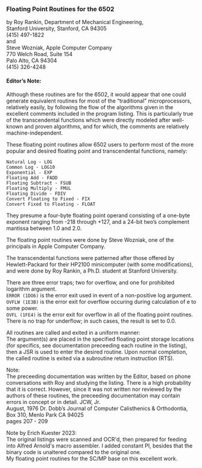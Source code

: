 ### Floating Point Routines for the 6502

by Roy Rankin, Department of Mechanical Engineering,</br>
Stanford University, Stanford, CA 94305</br>
(415) 497-1822</br>
and</br>
Steve Wozniak, Apple Computer Company</br>
770 Welch Road, Suite 154</br>
Palo Alto, CA 94304</br>
(415) 326-4248</br>

#### Editor’s Note:

Although these routines are for the 6502, it would appear that one could generate equivalent routines for most of the “traditional” microprocessors, relatively easily, by following the flow of the algorithms given in the excellent comments included in the program listing. This is particularly true of the transcendental functions which were directly modeled after well-known and proven algorithms, and for which, the comments are relatively machine-independent.

These floating point routines allow 6502 users to perform most of the more popular and desired floating point and transcendental functions, namely:
```
Natural Log - LOG
Common Log - LOG10
Exponential - EXP
Floating Add - FADD
Floating Subtract - FSUB
Floating Multiply - FMUL
Floating Divide - FDIV
Convert Floating to Fixed - FIX
Convert Fixed to Floating - FLOAT
```
They presume a four-byte floating point operand consisting of a one-byte exponent ranging from -218 through +127, and a 24-bit two’s complement mantissa between 1.0 and 2.0.

The floating point routines were done by Steve Wozniak, one of the principals in Apple Computer Company.

The transcendental functions were patterned after those offered by Hewlett-Packard for their HP2100 minicomputer (with some modifications), and were done by Roy Rankin, a Ph.D. student at Stanford University.

There are three error traps; two for overflow, and one for prohibited logarithm argument.</br>
`ERROR (1DO6)` is the error exit used in event of a non-positive log argument.</br>
`OVFLW (1E3B)` is the error exit for overflow occuring during calculation of e to some power.</br>
`OVFL (1FE4)` is the error exit for overflow in all of the floating point routines.</br>
There is no trap for underflow; in such cases, the result is set to 0.0.

All routines are called and exited in a uniform manner:</br>
The argument(s) are placed in the specified floating point storage locations (for specifics, see documentation preceeding each routine in the listing), then a JSR is used to enter the desired routine. Upon normal completion, the called routine is exited via a subroutine return instruction (RTS).

Note:</br>
The preceeding documentation was written by the Editor, based on phone conversations with Roy and studying the listing. There is a high probability that it is correct. However, since it was not written nor reviewed by the authors of these routines, the preceeding documentation may contain errors in concept or in detail.
JCW, Jr.</br>
August, 1976 Dr. Dobb’s Journal of Computer Calisthenics & Orthodontia, Box 310, Menlo Park CA 94025</br>
pages 207 - 209</br>

Note by Erich Kuester 2023:</br>
The original listings were scanned and OCR'd, then prepared for feeding into Alfred Arnold's macro assembler. I added constant PI, besides that the binary code is unaltered compared to the original one.</br>
My floating point routines for the SC/MP base on this excellent work.
